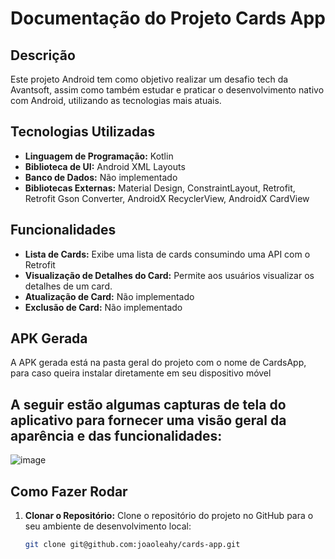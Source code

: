 # Documentação do Projeto Cards App

## Descrição

Este projeto Android tem como objetivo realizar um desafio tech da Avantsoft, assim como também estudar e praticar o desenvolvimento nativo com Android, utilizando as tecnologias mais atuais.

## Tecnologias Utilizadas

- **Linguagem de Programação:** Kotlin
- **Biblioteca de UI:** Android XML Layouts
- **Banco de Dados:** Não implementado
- **Bibliotecas Externas:**
Material Design,
ConstraintLayout,
Retrofit,
Retrofit Gson Converter,
AndroidX RecyclerView,
AndroidX CardView

## Funcionalidades

- **Lista de Cards:** Exibe uma lista de cards consumindo uma API com o Retrofit
- **Visualização de Detalhes do Card:** Permite aos usuários visualizar os detalhes de um card.
- **Atualização de Card:** Não implementado
- **Exclusão de Card:** Não implementado

## APK Gerada
A APK gerada está na pasta geral do projeto com o nome de CardsApp, para caso queira instalar diretamente em seu dispositivo móvel

## A seguir estão algumas capturas de tela do aplicativo para fornecer uma visão geral da aparência e das funcionalidades:
![image](https://github.com/joaoleahy/cards-app/assets/86070920/273edc1b-9d52-4eed-a3d8-b0541ae4f0a7)


## Como Fazer Rodar

1. **Clonar o Repositório:** Clone o repositório do projeto no GitHub para o seu ambiente de desenvolvimento local:

   ```bash
   git clone git@github.com:joaoleahy/cards-app.git
